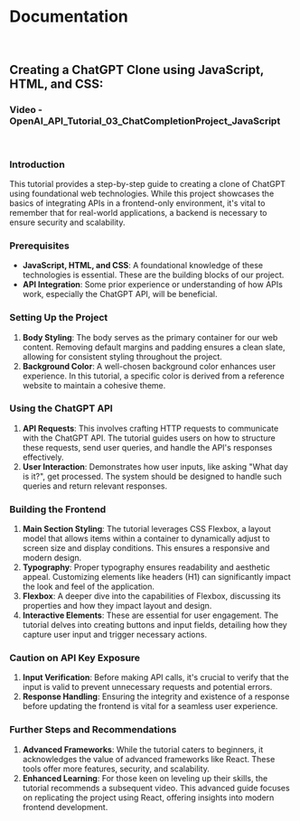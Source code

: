 # Documentation
<br>

## Creating a ChatGPT Clone using JavaScript, HTML, and CSS:
### Video - OpenAI_API_Tutorial_03_ChatCompletionProject_JavaScript
<br>

### Introduction
This tutorial provides a step-by-step guide to creating a clone of ChatGPT using foundational web technologies. While this project showcases the basics of integrating APIs in a frontend-only environment, it's vital to remember that for real-world applications, a backend is necessary to ensure security and scalability.

### Prerequisites
- **JavaScript, HTML, and CSS**: A foundational knowledge of these technologies is essential. These are the building blocks of our project.
- **API Integration**: Some prior experience or understanding of how APIs work, especially the ChatGPT API, will be beneficial.

### Setting Up the Project
1. **Body Styling**: The body serves as the primary container for our web content. Removing default margins and padding ensures a clean slate, allowing for consistent styling throughout the project.
2. **Background Color**: A well-chosen background color enhances user experience. In this tutorial, a specific color is derived from a reference website to maintain a cohesive theme.

### Using the ChatGPT API
1. **API Requests**: This involves crafting HTTP requests to communicate with the ChatGPT API. The tutorial guides users on how to structure these requests, send user queries, and handle the API's responses effectively.
2. **User Interaction**: Demonstrates how user inputs, like asking "What day is it?", get processed. The system should be designed to handle such queries and return relevant responses.

### Building the Frontend
1. **Main Section Styling**: The tutorial leverages CSS Flexbox, a layout model that allows items within a container to dynamically adjust to screen size and display conditions. This ensures a responsive and modern design.
2. **Typography**: Proper typography ensures readability and aesthetic appeal. Customizing elements like headers (H1) can significantly impact the look and feel of the application.
3. **Flexbox**: A deeper dive into the capabilities of Flexbox, discussing its properties and how they impact layout and design.
4. **Interactive Elements**: These are essential for user engagement. The tutorial delves into creating buttons and input fields, detailing how they capture user input and trigger necessary actions.

### Caution on API Key Exposure
1. **Input Verification**: Before making API calls, it's crucial to verify that the input is valid to prevent unnecessary requests and potential errors.
2. **Response Handling**: Ensuring the integrity and existence of a response before updating the frontend is vital for a seamless user experience.

### Further Steps and Recommendations
1. **Advanced Frameworks**: While the tutorial caters to beginners, it acknowledges the value of advanced frameworks like React. These tools offer more features, security, and scalability.
2. **Enhanced Learning**: For those keen on leveling up their skills, the tutorial recommends a subsequent video. This advanced guide focuses on replicating the project using React, offering insights into modern frontend development.
